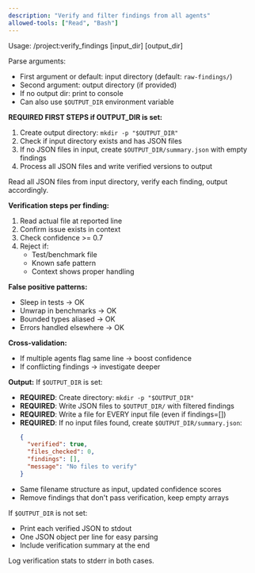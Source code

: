 ```yaml
---
description: "Verify and filter findings from all agents"
allowed-tools: ["Read", "Bash"]
---
```


Usage: /project:verify_findings [input_dir] [output_dir]

Parse arguments:
- First argument or default: input directory (default: `raw-findings/`)
- Second argument: output directory (if provided)
- If no output dir: print to console
- Can also use `$OUTPUT_DIR` environment variable

**REQUIRED FIRST STEPS if OUTPUT_DIR is set:**
1. Create output directory: `mkdir -p "$OUTPUT_DIR"`
2. Check if input directory exists and has JSON files
3. If no JSON files in input, create `$OUTPUT_DIR/summary.json` with empty findings
4. Process all JSON files and write verified versions to output

Read all JSON files from input directory, verify each finding, output accordingly.

**Verification steps per finding:**
1. Read actual file at reported line
2. Confirm issue exists in context
3. Check confidence >= 0.7
4. Reject if:
   - Test/benchmark file
   - Known safe pattern
   - Context shows proper handling

**False positive patterns:**
- Sleep in tests → OK
- Unwrap in benchmarks → OK
- Bounded types aliased → OK
- Errors handled elsewhere → OK

**Cross-validation:**
- If multiple agents flag same line → boost confidence
- If conflicting findings → investigate deeper

**Output:**
If `$OUTPUT_DIR` is set:
- **REQUIRED**: Create directory: `mkdir -p "$OUTPUT_DIR"`
- **REQUIRED**: Write JSON files to `$OUTPUT_DIR/` with filtered findings
- **REQUIRED**: Write a file for EVERY input file (even if findings=[])
- **REQUIRED**: If no input files found, create `$OUTPUT_DIR/summary.json`:
  ```json
  {
    "verified": true,
    "files_checked": 0,
    "findings": [],
    "message": "No files to verify"
  }
  ```
- Same filename structure as input, updated confidence scores
- Remove findings that don't pass verification, keep empty arrays

If `$OUTPUT_DIR` is not set:
- Print each verified JSON to stdout
- One JSON object per line for easy parsing
- Include verification summary at the end

Log verification stats to stderr in both cases.